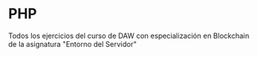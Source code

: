 # PHP
Todos los ejercicios del curso de DAW con especialización en Blockchain de la asignatura "Entorno del Servidor"
